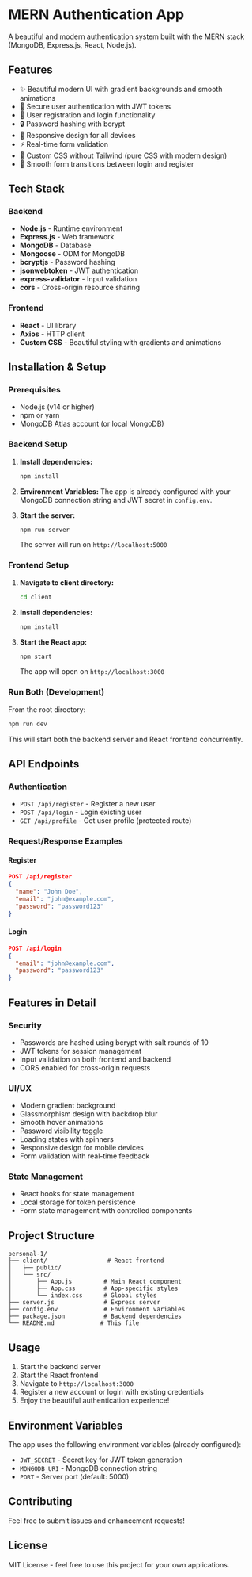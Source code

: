# MERN Authentication App

A beautiful and modern authentication system built with the MERN stack (MongoDB, Express.js, React, Node.js).

## Features

- ✨ Beautiful modern UI with gradient backgrounds and smooth animations
- 🔐 Secure user authentication with JWT tokens
- 📝 User registration and login functionality
- 🔒 Password hashing with bcrypt
- 📱 Responsive design for all devices
- ⚡ Real-time form validation
- 🎨 Custom CSS without Tailwind (pure CSS with modern design)
- 🔄 Smooth form transitions between login and register

## Tech Stack

### Backend
- **Node.js** - Runtime environment
- **Express.js** - Web framework
- **MongoDB** - Database
- **Mongoose** - ODM for MongoDB
- **bcryptjs** - Password hashing
- **jsonwebtoken** - JWT authentication
- **express-validator** - Input validation
- **cors** - Cross-origin resource sharing

### Frontend
- **React** - UI library
- **Axios** - HTTP client
- **Custom CSS** - Beautiful styling with gradients and animations

## Installation & Setup

### Prerequisites
- Node.js (v14 or higher)
- npm or yarn
- MongoDB Atlas account (or local MongoDB)

### Backend Setup

1. **Install dependencies:**
   ```bash
   npm install
   ```

2. **Environment Variables:**
   The app is already configured with your MongoDB connection string and JWT secret in `config.env`.

3. **Start the server:**
   ```bash
   npm run server
   ```
   The server will run on `http://localhost:5000`

### Frontend Setup

1. **Navigate to client directory:**
   ```bash
   cd client
   ```

2. **Install dependencies:**
   ```bash
   npm install
   ```

3. **Start the React app:**
   ```bash
   npm start
   ```
   The app will open on `http://localhost:3000`

### Run Both (Development)

From the root directory:
```bash
npm run dev
```

This will start both the backend server and React frontend concurrently.

## API Endpoints

### Authentication
- `POST /api/register` - Register a new user
- `POST /api/login` - Login existing user
- `GET /api/profile` - Get user profile (protected route)

### Request/Response Examples

#### Register
```json
POST /api/register
{
  "name": "John Doe",
  "email": "john@example.com",
  "password": "password123"
}
```

#### Login
```json
POST /api/login
{
  "email": "john@example.com",
  "password": "password123"
}
```

## Features in Detail

### Security
- Passwords are hashed using bcrypt with salt rounds of 10
- JWT tokens for session management
- Input validation on both frontend and backend
- CORS enabled for cross-origin requests

### UI/UX
- Modern gradient background
- Glassmorphism design with backdrop blur
- Smooth hover animations
- Password visibility toggle
- Loading states with spinners
- Responsive design for mobile devices
- Form validation with real-time feedback

### State Management
- React hooks for state management
- Local storage for token persistence
- Form state management with controlled components

## Project Structure

```
personal-1/
├── client/                 # React frontend
│   ├── public/
│   └── src/
│       ├── App.js         # Main React component
│       ├── App.css        # App-specific styles
│       └── index.css      # Global styles
├── server.js              # Express server
├── config.env             # Environment variables
├── package.json           # Backend dependencies
└── README.md             # This file
```

## Usage

1. Start the backend server
2. Start the React frontend
3. Navigate to `http://localhost:3000`
4. Register a new account or login with existing credentials
5. Enjoy the beautiful authentication experience!

## Environment Variables

The app uses the following environment variables (already configured):

- `JWT_SECRET` - Secret key for JWT token generation
- `MONGODB_URI` - MongoDB connection string
- `PORT` - Server port (default: 5000)

## Contributing

Feel free to submit issues and enhancement requests!

## License

MIT License - feel free to use this project for your own applications. 